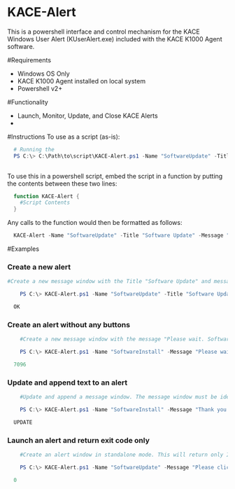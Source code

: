 KACE-Alert
=============

This is a powershell interface and control mechanism for the KACE Windows User Alert (KUserAlert.exe) included with the KACE K1000 Agent software.

#Requirements
* Windows OS Only
* KACE K1000 Agent installed on local system
* Powershell v2+

#Functionality
* Launch, Monitor, Update, and Close KACE Alerts
* 

#Instructions
To use as a script (as-is):
```powershell
  # Running the 
  PS C:\> C:\Path\to\script\KACE-Alert.ps1 -Name "SoftwareUpdate" -Title "Software Update" -Message "Please click ok to proceed"
  
```

To use this in a powershell script, embed the script in a function by putting the contents between these two lines:
```powershell
  function KACE-Alert {
    #Script Contents
  }
```
Any calls to the function would then be formatted as follows:
```powershell
  KACE-Alert -Name "SoftwareUpdate" -Title "Software Update" -Message "Please click ok to proceed"
```

#Examples

### Create a new alert
```powershell
#Create a new message window with the Title "Software Update" and message "Please click ok to proceed" and OK, Snooze, and Cancel buttons. This includes custom options as follows: 5 minute timeout, snooze on timeout, limit of 5 snoozes.

	PS C:\> KACE-Alert.ps1 -Name "SoftwareUpdate" -Title "Software Update" -Message "Please click ok to proceed" -Ok -Snooze -Cancel -Timeout 300 -TimoutAction "Snooze" -SnoozeLimit 5

  OK
```

### Create an alert without any buttons
```powershell
	#Create a new message window with the message "Please wait. Software is being installed." without any buttons. This command returns the PID of the launched alert window.

	PS C:\> KACE-Alert.ps1 -Name "SoftwareInstall" -Message "Please wait. Software is being installed." -NoButtons

  7096
```

### Update and append text to an alert
```powershell
	#Update and append a message window. The message window must be identified by "name" used when the alert was launched.

	PS C:\> KACE-Alert.ps1 -Name "SoftwareInstall" -Message "Thank you for your patience. Software is still being installed" -Update -Append

  UPDATE
  ```
  
### Launch an alert and return exit code only
```powershell
	#Create an alert window in standalone mode. This will return only INT exit codes, rather than string return values. Possible exit codes are 0, 1, and 99.

	PS C:\> KACE-Alert.ps1 -Name "SoftwareUpdate" -Message "Please click ok to proceed" -Ok -Snooze -Cancel -TimoutAction "Snooze" -SnoozeLimit 5 -SnoozeLimitAction "OK" -Silent

  0
```
